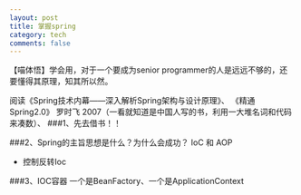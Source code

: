 ```yaml
---
layout: post
title: 掌握spring
category: tech
comments: false
---
```

【喵体悟】学会用，对于一个要成为senior programmer的人是远远不够的，还要懂得其原理，知其所以然。

阅读《Spring技术内幕——深入解析Spring架构与设计原理》、
《精通Spring2.0》 罗时飞 2007（一看就知道是中国人写的书，利用一大堆名词和代码来凑数）、
###1、先去借书！！

###2、Spring的主旨思想是什么？为什么会成功？
IoC 和 AOP

- 控制反转Ioc

###3、IOC容器
一个是BeanFactory、一个是ApplicationContext